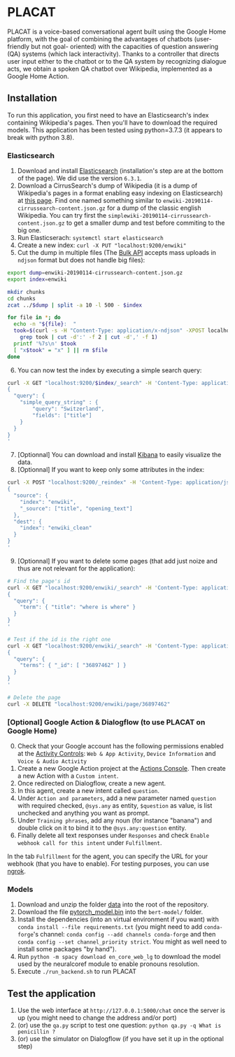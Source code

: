 # PLACAT

PLACAT is a voice-based conversational agent built using the Google Home platform, with the goal of combining the advantages of chatbots (user-friendly but not goal- oriented) with the capacities of question answering (QA) systems (which lack interactivity). Thanks to a controller that directs user input either to the chatbot or to the QA system by recognizing dialogue acts, we obtain a spoken QA chatbot over Wikipedia, implemented as a Google Home Action.

## Installation

To run this application, you first need to have an Elasticsearch's index containing Wikipedia's pages. Then you'll have to download the required models. This application has been tested using python=3.7.3 (it appears to break with python 3.8).

### Elasticsearch

1. Download and install [Elasticsearch](https://www.elastic.co/downloads/elasticsearch) (installation's step are at the bottom of the page). We did use the version `6.3.1`.
2. Download a CirrusSearch's dump of Wikipedia (it is a dump of Wikipedia's pages in a format enabling easy indexing on Elasticsearch) at [this page](https://dumps.wikimedia.org/other/cirrussearch/current/). Find one named something similar to `enwiki-20190114-cirrussearch-content.json.gz` for a dump of the classic english Wikipedia. You can try first the `simplewiki-20190114-cirrussearch-content.json.gz` to get a smaller dump and test before commiting to the big one.
3. Run Elasticserach: `systemctl start elasticsearch`
4. Create a new index: `curl -X PUT "localhost:9200/enwiki"`
5. Cut the dump in multiple files (The [Bulk API](https://www.elastic.co/guide/en/elasticsearch/reference/6.3/docs-bulk.html) accepts mass uploads in `ndjson` format but does not handle big files):
```sh
export dump=enwiki-20190114-cirrussearch-content.json.gz
export index=enwiki

mkdir chunks
cd chunks
zcat ../$dump | split -a 10 -l 500 - $index

for file in *; do
  echo -n "${file}:  "
  took=$(curl -s -H "Content-Type: application/x-ndjson" -XPOST localhost:9200/$index/_bulk --data-binary @$file |
    grep took | cut -d':' -f 2 | cut -d',' -f 1)
  printf '%7s\n' $took
  [ "x$took" = "x" ] || rm $file
done
```
6. You can now test the index by executing a simple search query:
```sh
curl -X GET "localhost:9200/$index/_search" -H 'Content-Type: application/json' -d'
{
  "query": {
    "simple_query_string" : {
        "query": "Switzerland",
        "fields": ["title"]
    }
  }
}
'
```
7. [Optionnal] You can download and install [Kibana](https://www.elastic.co/downloads/kibana) to easily visualize the data.
8. [Optionnal] If you want to keep only some attributes in the index:
```sh
curl -X POST "localhost:9200/_reindex" -H 'Content-Type: application/json' -d'
{
  "source": {
    "index": "enwiki",
    "_source": ["title", "opening_text"]
  },
  "dest": {
    "index": "enwiki_clean"
  }
}
'
```
9. [Optionnal] If you want to delete some pages (that add just noize and thus are not relevant for the application):
```sh
# Find the page's id
curl -X GET "localhost:9200/enwiki/_search" -H 'Content-Type: application/json' -d'
{
  "query": {
    "term": { "title": "where is where" }
  }
}
'

# Test if the id is the right one
curl -X GET "localhost:9200/enwiki/_search" -H 'Content-Type: application/json' -d'
{
  "query": {
    "terms": { "_id": [ "36897462" ] }
  }
}
'

# Delete the page
curl -X DELETE "localhost:9200/enwiki/page/36897462"
```

### [Optional] Google Action & Dialogflow (to use PLACAT on Google Home)

0. Check that your Google account has the following permissions enabled at the [Activity Controls](https://myaccount.google.com/activitycontrols): `Web & App Activity`, `Device Information` and `Voice & Audio Activity`
1. Create a new Google Action project at the [Actions Console](https://console.actions.google.com/). Then create a new Action with a `Custom intent`.
2. Once redirected on Dialogflow, create a new agent.
3. In this agent, create a new intent called `question`.
4. Under `Action and parameters`, add a new parameter named `question` with required checked, `@sys.any` as entity, `$question` as value, is list unchecked and anything you want as prompt.
5. Under `Training phrases`, add any noun (for instance "banana") and double click on it to bind it to the `@sys.any:question` entity.
6. Finally delete all text responses under `Responses` and check `Enable webhook call for this intent` under `Fulfillment`.

In the tab `Fulfillment` for the agent, you can specify the URL for your webhook (that you have to enable). For testing purposes, you can use [ngrok](https://ngrok.com/).

### Models

1. Download and unzip the folder [data](https://drive.google.com/file/d/1Jk-OXLyS1RAlUquwGLEvUpACIbws5amf/view?usp=sharing) into the root of the repository.
2. Download the file [pytorch_model.bin](https://drive.google.com/file/d/1g2wl_A7qhZXZAscNgU47ism9SahrUt47/view?usp=sharing) into the `bert-model/` folder.
3. Install the dependencies (into an virtual environment if you want) with `conda install --file requirements.txt` (you might need to add `conda-forge`'s channel: `conda config --add channels conda-forge` and then `conda config --set channel_priority strict`. You might as well need to install some packages "by hand").
4. Run `python -m spacy download en_core_web_lg` to download the model used by the neuralcoref module to enable pronouns resolution.
5. Execute `./run_backend.sh` to run PLACAT

## Test the application

1. Use the web interface at `http://127.0.0.1:5000/chat` once the server is up (you might need to change the address and/or port)
2. (or) use the `qa.py` script to test one question: `python qa.py -q What is penicillin ?`
3. (or) use the simulator on Dialogflow (if you have set it up in the optional step)
